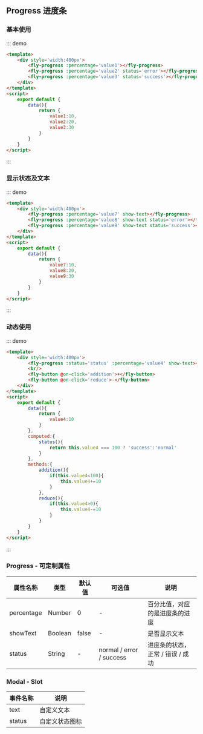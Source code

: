 <script>
module.exports =  {
        data(){
            return {
                value1:10,
                value2:20,
                value3:30,
                value4:10,
                value5:20,
                value6:30,
                value7:10,
                value8:20,
                value9:30
            }
        },
        computed:{
            status(){
                return this.value4 === 100 ? 'success':'normal'
            }
        },
        methods:{
            addition(){
                if(this.value4<100){
                    this.value4+=10
                }
            },
            reduce(){
                if(this.value4>0){
                    this.value4-=10
                }
            }
        }
    }
</script>

## Progress 进度条

### 基本使用

::: demo
```html
<template>
    <div style='width:400px'>
        <fly-progress :percentage='value1'></fly-progress>
        <fly-progress :percentage='value2' status='error'></fly-progress>
        <fly-progress :percentage='value3' status='success'></fly-progress>
    </div>
</template>
<script>
    export default {
        data(){
            return {
                value1:10,
                value2:20,
                value3:30
            }
        }
    }
</script>
```
:::

### 显示状态及文本

::: demo
```html
<template>
    <div style='width:400px'>
        <fly-progress :percentage='value7' show-text></fly-progress>
        <fly-progress :percentage='value8' show-text status='error'></fly-progress>
        <fly-progress :percentage='value9' show-text status='success'></fly-progress>
    </div>
</template>
<script>
    export default {
        data(){
            return {
                value7:10,
                value8:20,
                value9:30
            }
        }
    }
</script>
```
:::

### 动态使用

::: demo
```html
<template>
    <div style='width:400px'>
        <fly-progress :status='status' :percentage='value4' show-text></fly-progress>
        <br/>
        <fly-button @on-click='addition'>+</fly-button>
        <fly-button @on-click='reduce'>-</fly-button>
    </div>
</template>
<script>
    export default {
        data(){
            return {
                value4:10
            }
        },
        computed:{
            status(){
                return this.value4 === 100 ? 'success':'normal'
            }
        },
        methods:{
            addition(){
                if(this.value4<100){
                    this.value4+=10
                }
            },
            reduce(){
                if(this.value4>0){
                    this.value4-=10
                }
            }
        }
    }
</script>
```
:::

### Progress - 可定制属性

属性名称 | 类型 | 默认值  | 可选值  | 说明  |
---------|----------|---------|---------|--------|
percentage | Number | 0 | - | 百分比值，对应的是进度条的进度 |
showText | Boolean | false | - | 是否显示文本 |
status | String | - | normal / error / success | 进度条的状态，正常 / 错误 / 成功 |

### Modal - Slot

事件名称 | 说明
---------|----------|
text | 自定义文本|
status | 自定义状态图标 |